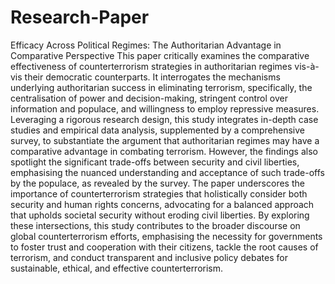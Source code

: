 # Research-Paper
Efficacy Across Political Regimes: The Authoritarian Advantage in Comparative Perspective
This paper critically examines the comparative effectiveness of counterterrorism strategies in authoritarian regimes vis-à-vis their democratic counterparts. It interrogates the mechanisms underlying authoritarian success in eliminating terrorism, specifically, the centralisation of power and decision-making, stringent control over information and populace, and willingness to employ repressive measures. Leveraging a rigorous research design, this study integrates in-depth case studies and empirical data analysis, supplemented by a comprehensive survey, to substantiate the argument that authoritarian regimes may have a comparative advantage in combating terrorism. However, the findings also spotlight the significant trade-offs between security and civil liberties, emphasising the nuanced understanding and acceptance of such trade-offs by the populace, as revealed by the survey. The paper underscores the importance of counterterrorism strategies that holistically consider both security and human rights concerns, advocating for a balanced approach that upholds societal security without eroding civil liberties. By exploring these intersections, this study contributes to the broader discourse on global counterterrorism efforts, emphasising the necessity for governments to foster trust and cooperation with their citizens, tackle the root causes of terrorism, and conduct transparent and inclusive policy debates for sustainable, ethical, and effective counterterrorism.
